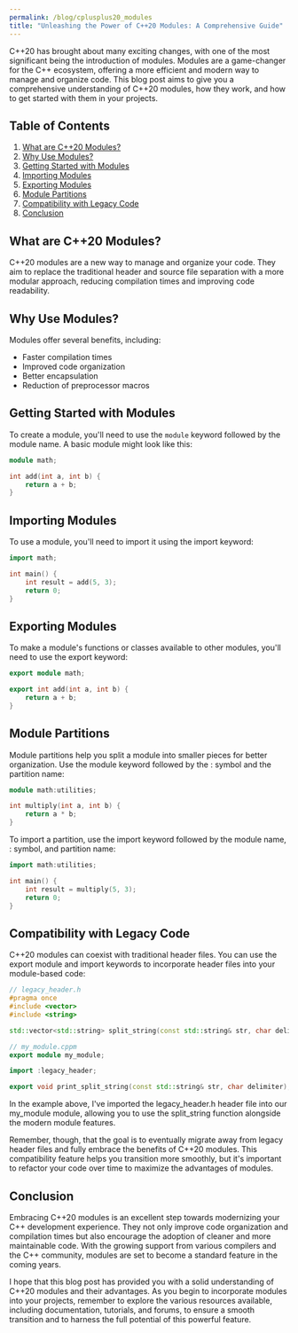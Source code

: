 ```yaml
---
permalink: /blog/cplusplus20_modules
title: "Unleashing the Power of C++20 Modules: A Comprehensive Guide"
---
```



C++20 has brought about many exciting changes, with one of the most significant being the introduction of modules. Modules are a game-changer for the C++ ecosystem, offering a more efficient and modern way to manage and organize code. This blog post aims to give you a comprehensive understanding of C++20 modules, how they work, and how to get started with them in your projects.

## Table of Contents

1. [What are C++20 Modules?](#what-are-c20-modules)
2. [Why Use Modules?](#why-use-modules)
3. [Getting Started with Modules](#getting-started-with-modules)
4. [Importing Modules](#importing-modules)
5. [Exporting Modules](#exporting-modules)
6. [Module Partitions](#module-partitions)
7. [Compatibility with Legacy Code](#compatibility-with-legacy-code)
8. [Conclusion](#conclusion)

## What are C++20 Modules? <a name="what-are-c20-modules"></a>

C++20 modules are a new way to manage and organize your code. They aim to replace the traditional header and source file separation with a more modular approach, reducing compilation times and improving code readability.

## Why Use Modules? <a name="why-use-modules"></a>

Modules offer several benefits, including:

- Faster compilation times
- Improved code organization
- Better encapsulation
- Reduction of preprocessor macros

## Getting Started with Modules <a name="getting-started-with-modules"></a>

To create a module, you'll need to use the `module` keyword followed by the module name. A basic module might look like this:

```cpp
module math;

int add(int a, int b) {
    return a + b;
}
```


## Importing Modules <a name="importing-modules"></a>

To use a module, you'll need to import it using the import keyword:

```cpp
import math;

int main() {
    int result = add(5, 3);
    return 0;
}
```

## Exporting Modules <a name="exporting-modules"></a>
To make a module's functions or classes available to other modules, you'll need to use the export keyword:

```cpp
export module math;

export int add(int a, int b) {
    return a + b;
}
```

## Module Partitions <a name="module-partitions"></a>
Module partitions help you split a module into smaller pieces for better organization. Use the module keyword followed by the : symbol and the partition name:

```cpp
module math:utilities;

int multiply(int a, int b) {
    return a * b;
}
```

To import a partition, use the import keyword followed by the module name, : symbol, and partition name:
```cpp
import math:utilities;

int main() {
    int result = multiply(5, 3);
    return 0;
}

```

## Compatibility with Legacy Code <a name="compatibility-with-legacy-code"></a>
C++20 modules can coexist with traditional header files. You can use the export module and import keywords to incorporate header files into your module-based code:


```cpp
// legacy_header.h
#pragma once
#include <vector>
#include <string>

std::vector<std::string> split_string(const std::string& str, char delimiter);

// my_module.cppm
export module my_module;

import :legacy_header;

export void print_split_string(const std::string& str, char delimiter);

```

In the example above, I've imported the legacy_header.h header file into our my_module module, allowing you to use the split_string function alongside the modern module features.

Remember, though, that the goal is to eventually migrate away from legacy header files and fully embrace the benefits of C++20 modules. This compatibility feature helps you transition more smoothly, but it's important to refactor your code over time to maximize the advantages of modules.

## Conclusion <a name="conclusion"></a>

Embracing C++20 modules is an excellent step towards modernizing your C++ development experience. They not only improve code organization and compilation times but also encourage the adoption of cleaner and more maintainable code. With the growing support from various compilers and the C++ community, modules are set to become a standard feature in the coming years.

I hope that this blog post has provided you with a solid understanding of C++20 modules and their advantages. As you begin to incorporate modules into your projects, remember to explore the various resources available, including documentation, tutorials, and forums, to ensure a smooth transition and to harness the full potential of this powerful feature.

